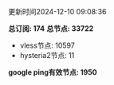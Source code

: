 更新时间2024-12-10 09:08:36

**总订阅: 174**
**总节点: 33722**
- vless节点: 10597
- hysteria2节点: 11

**google ping有效节点: 1950**
